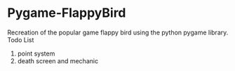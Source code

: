 # Pygame-FlappyBird
Recreation of the popular game flappy bird using the python pygame library.
Todo List
1. point system
2. death screen and mechanic
